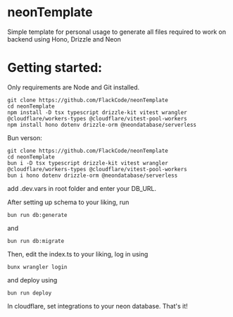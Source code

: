 # neonTemplate
Simple template for personal usage to generate all files required to work on backend using Hono, Drizzle and Neon

# Getting started:
Only requirements are Node and Git installed.
```
git clone https://github.com/FlackCode/neonTemplate
cd neonTemplate
npm install -D tsx typescript drizzle-kit vitest wrangler @cloudflare/workers-types @cloudflare/vitest-pool-workers
npm install hono dotenv drizzle-orm @neondatabase/serverless
```
Bun verson:
```
git clone https://github.com/FlackCode/neonTemplate
cd neonTemplate
bun i -D tsx typescript drizzle-kit vitest wrangler @cloudflare/workers-types @cloudflare/vitest-pool-workers
bun i hono dotenv drizzle-orm @neondatabase/serverless
```
<p>
  add .dev.vars in root folder and enter your DB_URL.
</p>

<p>After setting up schema to your liking, run </p>

```bun run db:generate```

<p>and</p>

```bun run db:migrate```

<p>Then, edit the index.ts to your liking, log in using </p>

```bunx wrangler login```

<p>and deploy using</p>

```bun run deploy```

<p>In cloudflare, set integrations to your neon database. That's it!</p>
